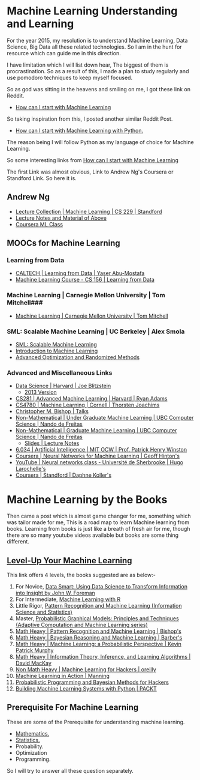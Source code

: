 # Machine Learning Understanding and Learning #

For the year 2015, my resolution is to understand Machine Learning, Data Science, Big Data all these related technologies. So I am in the hunt for resource which can guide me in this direction.

I have limitation which I will list down hear, The biggest of them is procrastination. So as a result of this, I made a plan to study regularly and use pomodoro techniques to keep myself focused. 

So as god was sitting in the heavens and smiling on me, I got these link on Reddit.

* [How can I start with Machine Learning ](http://www.reddit.com/r/MachineLearning/comments/2ntxgt/how_can_i_start_with_machine_learning/)

So taking inspiration from this, I posted another similar Reddit Post.

* [How can I start with Machine Learning with Python.](http://www.reddit.com/r/learnpython/comments/2nujc5/how_can_i_start_with_machine_learning_with_python/)

The reason being I will follow Python as my language of choice for Machine Learning.

So some interesting links from [How can I start with Machine Learning ](http://www.reddit.com/r/MachineLearning/comments/2ntxgt/how_can_i_start_with_machine_learning/)

The first Link was almost obvious, Link to Andrew Ng's Coursera or Standford Link. So here it is.

## Andrew Ng ##

* [Lecture Collection | Machine Learning | CS 229 | Standford ](https://www.youtube.com/playlist?list=PLA89DCFA6ADACE599)
* [Lecture Notes and Material of Above ](http://cs229.stanford.edu/materials.html)
* [Coursera ML Class](https://class.coursera.org/ml-007)

## MOOCs for Machine Learning ##

### Learning from Data ###

* [CALTECH | Learning from Data | Yaser Abu-Mostafa ](https://work.caltech.edu/telecourse.html)
* [Machine Learning Course - CS 156 | Learning from Data ](https://www.youtube.com/playlist?list=PLD63A284B7615313A)

### Machine Learning |  Carnegie Mellon University | Tom Mitchell###

* [Machine Learning |  Carnegie Mellon University | Tom Mitchell](http://www.cs.cmu.edu/~tom/10701_sp11/lectures.shtml)

### SML: Scalable Machine Learning | UC Berkeley | Alex Smola ###

* [SML: Scalable Machine Learning ](http://alex.smola.org/teaching/berkeley2012/)
* [Introduction to Machine Learning ](http://alex.smola.org/teaching/cmu2013-10-701x/)
* [Advanced Optimization and Randomized Methods](http://www.cs.cmu.edu/~suvrit/teach/aopt.html)

### Advanced and Miscellaneous Links ###

* [Data Science | Harvard | Joe Blitzstein](http://cs109.github.io/2014/)
    * [2013 Version ](http://cm.dce.harvard.edu/2014/01/14328/publicationListing.shtml) 
* [CS281 | Advanced Machine Learning | Harvard | Ryan Adams](http://www.seas.harvard.edu/courses/cs281/)
* [CS4780 | Machine Learning | Cornell | Thorsten Joachims](http://machine-learning-course.joachims.org/)
* [Christopher M. Bishop | Talks](http://research.microsoft.com/en-us/um/people/cmbishop/talks.htm)
* [Non-Mathematical | Under Graduate Machine Learning | UBC Computer Science  | Nando de Freitas ](https://www.youtube.com/playlist?list=PLE6Wd9FR--Ecf_5nCbnSQMHqORpiChfJf&feature=view_all) 
* [Non-Mathematical | Graduate Machine Learning | UBC Computer Science  | Nando de Freitas ](https://www.youtube.com/playlist?list=PLE6Wd9FR--EdyJ5lbFl8UuGjecvVw66F6&feature=view_all)
    * [Slides | Lecture Notes ](http://www.cs.ubc.ca/~nando/teaching.html)
* [6.034 | Artificial Intelligence | MIT OCW | Prof. Patrick Henry Winston ](http://ocw.mit.edu/courses/electrical-engineering-and-computer-science/6-034-artificial-intelligence-fall-2010/)
* [Coursera | Neural Networks for Machine Learning | Geoff Hinton's ](https://www.coursera.org/course/neuralnets)
* [YouTube | Neural networks class - Université de Sherbrooke | Hugo Larochelle's](https://www.youtube.com/playlist?list=PL6Xpj9I5qXYEcOhn7TqghAJ6NAPrNmUBH)
* [Coursera | Standford | Daphne Koller's](https://www.coursera.org/course/pgm)

# Machine Learning by the Books #

Then came a post which is almost game changer for me, something which was tailor made for me, This is a road map to learn Machine learning from books. Learning from books is just like a breath of fresh air for me, though there are so many youtube videos available but books are some thing different.

## [Level-Up Your Machine Learning ](http://www.metacademy.org/roadmaps/cjrd/level-up-your-ml) ##

This link offers 4 levels, the books suggested are as below:-

1. For Novice, [Data Smart: Using Data Science to Transform Information into Insight by John W. Foreman ](http://www.amazon.com/gp/product/111866146X/ref=as_li_qf_sp_asin_il_tl?ie=UTF8&camp=1789&creative=9325&creativeASIN=111866146X&linkCode=as2&tag=metacademy-20&linkId=FXCXLE6R5JAUQ3DR)
2. For Intermediate, [Machine Learning with R](http://www.amazon.com/gp/product/1782162143/ref=as_li_qf_sp_asin_il_tl?ie=UTF8&camp=1789&creative=9325&creativeASIN=1782162143&linkCode=as2&tag=metacademy-20&linkId=A7H4IRYIG6O64SD4)
3. Little Rigor, [Pattern Recognition and Machine Learning (Information Science and Statistics)](http://www.amazon.com/gp/product/0387310738/ref=as_li_qf_sp_asin_il_tl?ie=UTF8&camp=1789&creative=9325&creativeASIN=0387310738&linkCode=as2&tag=metacademy-20&linkId=RBNXLMWNVGBWAHJ5)
4. Master, [Probabilistic Graphical Models: Principles and Techniques (Adaptive Computation and Machine Learning series)](http://www.amazon.com/gp/product/0262013193/ref=as_li_qf_sp_asin_il_tl?ie=UTF8&camp=1789&creative=9325&creativeASIN=0262013193&linkCode=as2&tag=metacademy-20&linkId=7ASBQV6PFQBTBMNI)
5. [Math Heavy | Pattern Recognition and Machine Learning | Bishop's](http://research.microsoft.com/en-us/um/people/cmbishop/prml/)
6. [Math Heavy | Bayesian Reasoning and Machine Learning | Barber's](http://web4.cs.ucl.ac.uk/staff/D.Barber/pmwiki/pmwiki.php?n=Brml.HomePage)
7. [Math Heavy | Machine Learning: a Probabilistic Perspective |  Kevin Patrick Murphy ](http://www.cs.ubc.ca/~murphyk/MLbook/)
8. [Math Heavy | Information Theory, Inference, and Learning Algorithms | David MacKay](http://www.inference.phy.cam.ac.uk/itila/book.html)
9. [Non Math Heavy | Machine Learning for Hackers | oreilly ](http://shop.oreilly.com/product/0636920018483.do)
10. [Machine Learning in Action | Manning ](http://www.manning.com/pharrington/)
11. [Probabilistic Programming and Bayesian Methods for Hackers](http://nbviewer.ipython.org/github/CamDavidsonPilon/Probabilistic-Programming-and-Bayesian-Methods-for-Hackers/blob/master/Prologue/Prologue.ipynb)
12. [Building Machine Learning Systems with Python | PACKT](https://www.packtpub.com/big-data-and-business-intelligence/building-machine-learning-systems-python)

## Prerequisite For Machine Learning ##

These are some of the Prerequisite for understanding machine learning.

* [Mathematics.](Mathematics4ML.md)
* [Statistics.](ProbabilityStatistics4ML.md)
* Probability.
* Optimization
* Programming.

So I will try to answer all these question separately.

